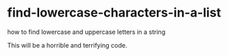# find-lowercase-characters-in-a-list
how to find lowercase and uppercase letters in a string

This will be a horrible and terrifying code.
